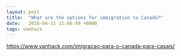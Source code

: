 ```yaml
---
layout: post
title:  "What are the options for immigration to Canada?"
date:   2018-04-11 11:06:49 +0000
tags: vanhack
---
```

https://www.vanhack.com/imigracao-para-o-canada-para-casais/